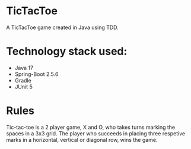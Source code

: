# TicTacToe
A TicTacToe game created in Java using TDD.

# Technology stack used:
- Java 17
- Spring-Boot 2.5.6
- Gradle
- JUnit 5

# Rules
Tic-tac-toe is a 2 player game, X and O, who takes turns marking the spaces in a 3x3 grid.
The player who succeeds in placing three respetive marks in a horizontal, vertical or diagonal row, wins the game.
